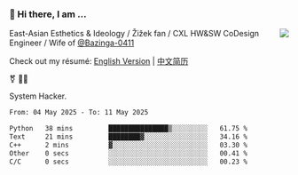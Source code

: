 ### 👋 Hi there, I am ...

<img align="right" src="https://github-readme-stats.vercel.app/api?username=vickiegpt&show_icons=true&icon_color=0366d6&bg_color=ffffff&hide_title=true" />

East-Asian Esthetics & Ideology / Žižek fan / CXL HW&SW CoDesign Engineer / Wife of [@Bazinga-0411](https://bazinga-0411.github.io/)

Check out my résumé: [English Version](http://asplos.dev/) | [中文简历](http://asplos.dev/CN.html)

⚧️ 
🏳️‍⚧️ 

System Hacker.


<!--START_SECTION:waka-->

```txt
From: 04 May 2025 - To: 11 May 2025

Python   38 mins         ███████████████▒░░░░░░░░░   61.75 %
Text     21 mins         ████████▓░░░░░░░░░░░░░░░░   34.16 %
C++      2 mins          ▓░░░░░░░░░░░░░░░░░░░░░░░░   03.30 %
Other    0 secs          ░░░░░░░░░░░░░░░░░░░░░░░░░   00.41 %
C/C      0 secs          ░░░░░░░░░░░░░░░░░░░░░░░░░   00.23 %
```

<!--END_SECTION:waka-->
